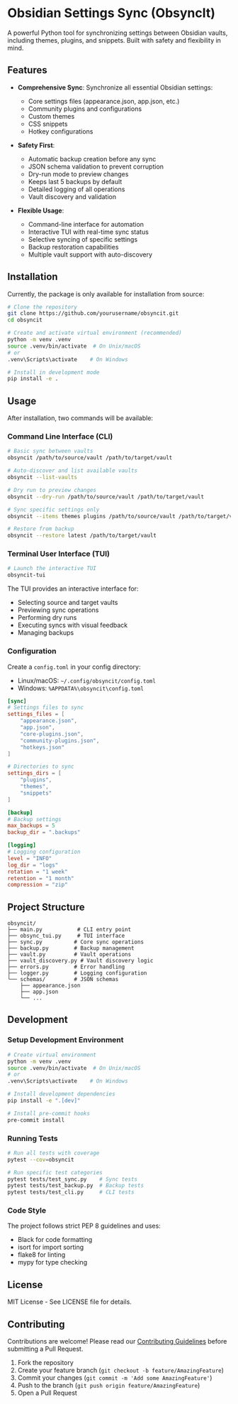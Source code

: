 # Obsidian Settings Sync (ObsyncIt)

A powerful Python tool for synchronizing settings between Obsidian vaults, including themes, plugins, and snippets. Built with safety and flexibility in mind.

## Features

- **Comprehensive Sync**: Synchronize all essential Obsidian settings:
  - Core settings files (appearance.json, app.json, etc.)
  - Community plugins and configurations
  - Custom themes
  - CSS snippets
  - Hotkey configurations

- **Safety First**:
  - Automatic backup creation before any sync
  - JSON schema validation to prevent corruption
  - Dry-run mode to preview changes
  - Keeps last 5 backups by default
  - Detailed logging of all operations
  - Vault discovery and validation

- **Flexible Usage**:
  - Command-line interface for automation
  - Interactive TUI with real-time sync status
  - Selective syncing of specific settings
  - Backup restoration capabilities
  - Multiple vault support with auto-discovery

## Installation

Currently, the package is only available for installation from source:

```bash
# Clone the repository
git clone https://github.com/yourusername/obsyncit.git
cd obsyncit

# Create and activate virtual environment (recommended)
python -m venv .venv
source .venv/bin/activate  # On Unix/macOS
# or
.venv\Scripts\activate    # On Windows

# Install in development mode
pip install -e .
```

## Usage

After installation, two commands will be available:

### Command Line Interface (CLI)

```bash
# Basic sync between vaults
obsyncit /path/to/source/vault /path/to/target/vault

# Auto-discover and list available vaults
obsyncit --list-vaults

# Dry run to preview changes
obsyncit --dry-run /path/to/source/vault /path/to/target/vault

# Sync specific settings only
obsyncit --items themes plugins /path/to/source/vault /path/to/target/vault

# Restore from backup
obsyncit --restore latest /path/to/target/vault
```

### Terminal User Interface (TUI)

```bash
# Launch the interactive TUI
obsyncit-tui
```

The TUI provides an interactive interface for:

- Selecting source and target vaults
- Previewing sync operations
- Performing dry runs
- Executing syncs with visual feedback
- Managing backups

### Configuration

Create a `config.toml` in your config directory:

- Linux/macOS: `~/.config/obsyncit/config.toml`
- Windows: `%APPDATA%\obsyncit\config.toml`

```toml
[sync]
# Settings files to sync
settings_files = [
    "appearance.json",
    "app.json",
    "core-plugins.json",
    "community-plugins.json",
    "hotkeys.json"
]

# Directories to sync
settings_dirs = [
    "plugins",
    "themes",
    "snippets"
]

[backup]
# Backup settings
max_backups = 5
backup_dir = ".backups"

[logging]
# Logging configuration
level = "INFO"
log_dir = "logs"
rotation = "1 week"
retention = "1 month"
compression = "zip"
```

## Project Structure

```
obsyncit/
├── main.py           # CLI entry point
├── obsync_tui.py     # TUI interface
├── sync.py          # Core sync operations
├── backup.py        # Backup management
├── vault.py         # Vault operations
├── vault_discovery.py # Vault discovery logic
├── errors.py        # Error handling
├── logger.py        # Logging configuration
└── schemas/         # JSON schemas
    ├── appearance.json
    ├── app.json
    └── ...
```

## Development

### Setup Development Environment

```bash
# Create virtual environment
python -m venv .venv
source .venv/bin/activate  # On Unix/macOS
# or
.venv\Scripts\activate    # On Windows

# Install development dependencies
pip install -e ".[dev]"

# Install pre-commit hooks
pre-commit install
```

### Running Tests

```bash
# Run all tests with coverage
pytest --cov=obsyncit

# Run specific test categories
pytest tests/test_sync.py    # Sync tests
pytest tests/test_backup.py  # Backup tests
pytest tests/test_cli.py     # CLI tests
```

### Code Style

The project follows strict PEP 8 guidelines and uses:

- Black for code formatting
- isort for import sorting
- flake8 for linting
- mypy for type checking

## License

MIT License - See LICENSE file for details.

## Contributing

Contributions are welcome! Please read our [Contributing Guidelines](CONTRIBUTING.md) before submitting a Pull Request.

1. Fork the repository
2. Create your feature branch (`git checkout -b feature/AmazingFeature`)
3. Commit your changes (`git commit -m 'Add some AmazingFeature'`)
4. Push to the branch (`git push origin feature/AmazingFeature`)
5. Open a Pull Request
